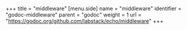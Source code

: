 +++
title = "middleware"
[menu.side]
  name = "middleware"
  identifier = "godoc-middleware"
  parent = "godoc"
  weight = 1
  url = "https://godoc.org/github.com/labstack/echo/middleware"
+++
